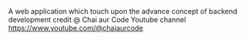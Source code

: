A web application which touch upon the advance concept of backend development 
credit @ Chai aur Code Youtube channel https://www.youtube.com/@chaiaurcode